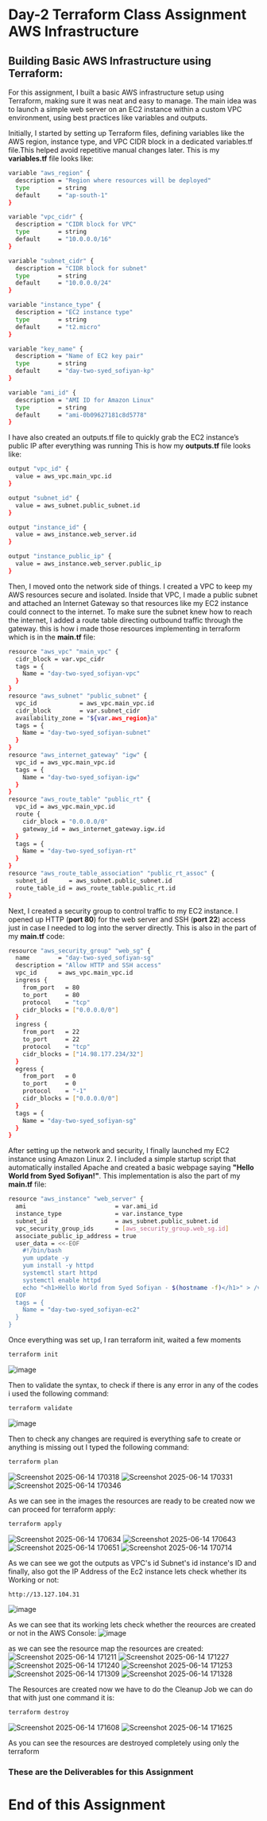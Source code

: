 # Day-2 Terraform Class Assignment AWS Infrastructure

## Building Basic AWS Infrastructure using Terraform:

For this assignment, I built a basic AWS infrastructure setup using Terraform, making sure it was neat and easy to manage. The main idea was to launch a simple web server on an EC2 instance within a custom VPC environment, using best practices like variables and outputs.

Initially, I started by setting up Terraform files, defining variables like the AWS region, instance type, and VPC CIDR block in a dedicated variables.tf file.This helped avoid repetitive manual changes later.
This is my **variables.tf** file looks like:
```sh
variable "aws_region" {
  description = "Region where resources will be deployed"
  type        = string
  default     = "ap-south-1"
}

variable "vpc_cidr" {
  description = "CIDR block for VPC"
  type        = string
  default     = "10.0.0.0/16"
}

variable "subnet_cidr" {
  description = "CIDR block for subnet"
  type        = string
  default     = "10.0.0.0/24"
}

variable "instance_type" {
  description = "EC2 instance type"
  type        = string
  default     = "t2.micro"
}

variable "key_name" {
  description = "Name of EC2 key pair"
  type        = string
  default     = "day-two-syed_sofiyan-kp"
}

variable "ami_id" {
  description = "AMI ID for Amazon Linux"
  type        = string
  default     = "ami-0b09627181c8d5778"
}
```

I have also created an outputs.tf file to quickly grab the EC2 instance’s public IP after everything was running
This is how my **outputs.tf** file looks like:
```sh
output "vpc_id" {
  value = aws_vpc.main_vpc.id
}

output "subnet_id" {
  value = aws_subnet.public_subnet.id
}

output "instance_id" {
  value = aws_instance.web_server.id
}

output "instance_public_ip" {
  value = aws_instance.web_server.public_ip
}
```

Then, I moved onto the network side of things. I created a VPC to keep my AWS resources secure and isolated. Inside that VPC, I made a public subnet and attached an Internet Gateway so that resources like my EC2 instance could connect to the internet. To make sure the subnet knew how to reach the internet, I added a route table directing outbound traffic through the gateway.
this is how i made those resources implementing in terraform which is in the **main.tf** file:
```sh
resource "aws_vpc" "main_vpc" {
  cidr_block = var.vpc_cidr
  tags = {
    Name = "day-two-syed_sofiyan-vpc"
  }
}
resource "aws_subnet" "public_subnet" {
  vpc_id            = aws_vpc.main_vpc.id
  cidr_block        = var.subnet_cidr
  availability_zone = "${var.aws_region}a"
  tags = {
    Name = "day-two-syed_sofiyan-subnet"
  }
}
resource "aws_internet_gateway" "igw" {
  vpc_id = aws_vpc.main_vpc.id
  tags = {
    Name = "day-two-syed_sofiyan-igw"
  }
}
resource "aws_route_table" "public_rt" {
  vpc_id = aws_vpc.main_vpc.id
  route {
    cidr_block = "0.0.0.0/0"
    gateway_id = aws_internet_gateway.igw.id
  }
  tags = {
    Name = "day-two-syed_sofiyan-rt"
  }
}
resource "aws_route_table_association" "public_rt_assoc" {
  subnet_id      = aws_subnet.public_subnet.id
  route_table_id = aws_route_table.public_rt.id
}
```
Next, I created a security group to control traffic to my EC2 instance. I opened up HTTP (**port 80**) for the web server and SSH (**port 22**) access just in case I needed to log into the server directly.
This is also in the part of my **main.tf** code:
```sh
resource "aws_security_group" "web_sg" {
  name        = "day-two-syed_sofiyan-sg"
  description = "Allow HTTP and SSH access"
  vpc_id      = aws_vpc.main_vpc.id
  ingress {
    from_port   = 80
    to_port     = 80
    protocol    = "tcp"
    cidr_blocks = ["0.0.0.0/0"]
  }
  ingress {
    from_port   = 22
    to_port     = 22
    protocol    = "tcp"
    cidr_blocks = ["14.98.177.234/32"]
  }
  egress {
    from_port   = 0
    to_port     = 0
    protocol    = "-1"
    cidr_blocks = ["0.0.0.0/0"]
  }
  tags = {
    Name = "day-two-syed_sofiyan-sg"
  }
}
```
After setting up the network and security, I finally launched my EC2 instance using Amazon Linux 2. I included a simple startup script that automatically installed Apache and created a basic webpage saying **"Hello World from Syed Sofiyan!"**.
This implementation is also the part of my **main.tf** file:
```sh
resource "aws_instance" "web_server" {
  ami                         = var.ami_id
  instance_type               = var.instance_type
  subnet_id                   = aws_subnet.public_subnet.id
  vpc_security_group_ids      = [aws_security_group.web_sg.id]
  associate_public_ip_address = true
  user_data = <<-EOF
    #!/bin/bash
    yum update -y
    yum install -y httpd
    systemctl start httpd
    systemctl enable httpd
    echo "<h1>Hello World from Syed Sofiyan - $(hostname -f)</h1>" > /var/www/html/index.html
  EOF
  tags = {
    Name = "day-two-syed_sofiyan-ec2"
  }
}
```
Once everything was set up, I ran terraform init, waited a few moments
```sh
terraform init
```
![image](https://github.com/user-attachments/assets/1f1aedc6-989e-460b-8ef8-11c45f60b182)

Then to validate the syntax, to check if there is any error in any of the codes i used the following command:
```sh
terraform validate
```
![image](https://github.com/user-attachments/assets/244f5f1c-7c53-4604-ac71-6a16fe815192)

Then to check any changes are required is everything safe to create or anything is missing out I typed the following command:
```sh
terraform plan
```
![Screenshot 2025-06-14 170318](https://github.com/user-attachments/assets/ce7381f9-1883-4c1d-954f-3c8f813b82e8)
![Screenshot 2025-06-14 170331](https://github.com/user-attachments/assets/7732f420-8ee2-45d7-99c4-70d17e78eeba)
![Screenshot 2025-06-14 170346](https://github.com/user-attachments/assets/3c7894f0-ed96-4f6f-9f9b-482e27eebe77)

As we can see in the images the resources are ready to be created now we can proceed for terraform apply:
```sh
terraform apply
```
![Screenshot 2025-06-14 170634](https://github.com/user-attachments/assets/ef230563-2a39-46f5-bbee-2b8f7feed70c)
![Screenshot 2025-06-14 170643](https://github.com/user-attachments/assets/f4edd214-1d43-40a6-b0a5-0ea38fb40e3a)
![Screenshot 2025-06-14 170651](https://github.com/user-attachments/assets/710ff924-b01a-4a1d-80ac-2914e400d056)
![Screenshot 2025-06-14 170714](https://github.com/user-attachments/assets/f2959e3a-56d0-4175-a2f1-5dd75d6b128f)

As we can see we got the outputs as VPC's id Subnet's id instance's ID and finally, also got the IP Address of the Ec2 instance lets check whether its Working or not:
```sh
http://13.127.104.31
```
![image](https://github.com/user-attachments/assets/71d81213-cf72-49ec-b4ff-359448c2f2e5)

As we can see that its working lets check whether the reources are created or not in the AWS Console:
![image](https://github.com/user-attachments/assets/1ee07f70-876a-45e7-a8f3-6f677fcf5911)

as we can see the resource map the resources are created:
![Screenshot 2025-06-14 171211](https://github.com/user-attachments/assets/83aca2a5-535a-4041-8982-6c4fbcd17f82)
![Screenshot 2025-06-14 171227](https://github.com/user-attachments/assets/cde3f5d2-2c28-4fdc-8606-e18e476de97a)
![Screenshot 2025-06-14 171240](https://github.com/user-attachments/assets/88698bab-7e6f-4e81-93ef-2633ea51a583)
![Screenshot 2025-06-14 171253](https://github.com/user-attachments/assets/7c0a466a-6fe1-4c84-ba7c-99e98f171052)
![Screenshot 2025-06-14 171309](https://github.com/user-attachments/assets/dc8fa84b-6d5f-4fe5-8c05-db4b6feecf4a)
![Screenshot 2025-06-14 171328](https://github.com/user-attachments/assets/317f377a-173d-4b02-add4-afeb0ff49488)

The Resources are created now we have to do the Cleanup Job 
we can do that with just one command it is:
```sh
terraform destroy
```
![Screenshot 2025-06-14 171608](https://github.com/user-attachments/assets/ccf33fef-f556-48cc-9e06-bda3e971fe5c)
![Screenshot 2025-06-14 171625](https://github.com/user-attachments/assets/67c2d308-8d19-418a-b4c5-0469a8328537)

As you can see the resources are destroyed completely using only the terraform


### These are the Deliverables for this Assignment

# End of this Assignment
